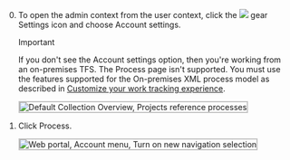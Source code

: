 
0. To open the admin context from the user context, click the ![](/vsts/work/_img/icons/gear_icon.png) gear Settings icon and choose Account settings.
 
	>[!IMPORTANT]  
	>If you don't see the Account settings option, then you're working from an on-premises TFS. The Process page isn't supported. You must use the features supported for the On-premises XML process model as described in [Customize your work tracking experience](/vsts/work/customize/customize-work).
	
	<img src="/vsts/work/customize/process/_img/manage-process-open-account-settings.png" alt="Default Collection Overview, Projects reference processes" style="border: 2px solid #C3C3C3;" /> 

0. Click Process.   

	<img src="/vsts/work/_shared/_img/web-portal-admin-process-hub-new-nav.png" alt="Web portal, Account menu, Turn on new navigation selection" style="border: 2px solid #C3C3C3;" />  

